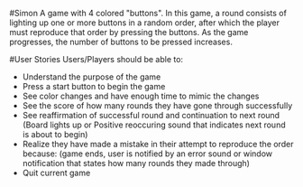 #Simon
A game with 4 colored "buttons". In this game, a round consists of lighting up one or more buttons in a random order, after which the player must reproduce that order by pressing the buttons. As the game progresses, the number of buttons to be pressed increases.

#User Stories
Users/Players should be able to: 
  - Understand the purpose of the game
  - Press a start button to begin the game
  - See color changes and have enough time to mimic the changes
  - See the score of how many rounds they have gone through successfully
  - See reaffirmation of successful round and continuation to next round (Board lights up or Positive reoccuring sound that indicates next round is about to begin)
  - Realize they have made a mistake in their attempt to reproduce the order because:
      (game ends, user is notified by an error sound or window notification that states how many rounds they made through)
  - Quit current game 
